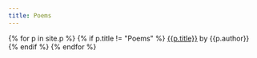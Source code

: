 ```yaml
---
title: Poems
---
```


{% for p in site.p %}
  {% if p.title != "Poems" %}
    [{{p.title}}]({{p.url}}) by {{p.author}}
  {% endif %}
{% endfor %}
